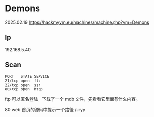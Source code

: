 # Demons

2025.02.19 https://hackmyvm.eu/machines/machine.php?vm=Demons

## Ip

192.168.5.40

## Scan

```
PORT   STATE SERVICE
21/tcp open  ftp
22/tcp open  ssh
80/tcp open  http
```

ftp 可以匿名登陆，下载了一个 mdb 文件，先看看它里面有什么内容。

80 web 首页的源码中提示一个路径 /uryy
